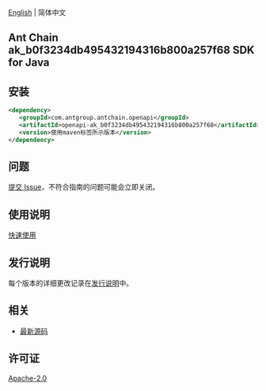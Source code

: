 [English](README.md) | 简体中文

## Ant Chain ak_b0f3234db495432194316b800a257f68 SDK for Java

## 安装

```xml
<dependency>
   <groupId>com.antgroup.antchain.openapi</groupId>
   <artifactId>openapi-ak_b0f3234db495432194316b800a257f68</artifactId>
   <version>使用maven标签所示版本</version>
</dependency>
```

## 问题

[提交 Issue](https://github.com/alipay/antchain-openapi-prod-sdk/issues/new)，不符合指南的问题可能会立即关闭。

## 使用说明

[快速使用](https://github.com/alipay/antchain-openapi-prod-sdk)

## 发行说明

每个版本的详细更改记录在[发行说明](./ChangeLog.txt)中。

## 相关

- [最新源码](https://github.com/alipay/antchain-openapi-prod-sdk/)

## 许可证

[Apache-2.0](http://www.apache.org/licenses/LICENSE-2.0)
